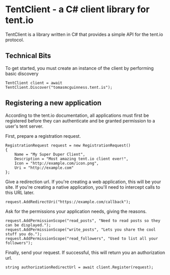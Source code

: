# TentClient  - a C# client library for tent.io

TentClient is a library written in C# that provides a simple API for the tent.io protocol.

## Technical Bits

To get started, you must create an instance of the client by performing basic discovery

    TentClient client = await TentClient.Discover("tomasmcguinness.tent.is");

## Registering a new application

According to the tent.io documentation, all applications must first be registered before they can authenticate and be granted permission to a user's tent server. 

First, prepare a registration request.

    RegistrationRequest request = new RegistrationRequest()
    {
        Name = "My Super Duper Client",
        Description = "Most amazing tent.io client ever!",
        Icon = "http://example.com/icon.png",
        Uri = "http://example.com"
    };

Give a redirection url. If you're creating a web application, this will be your site. If you're creating a native application, you'll need to intercept calls to this URL later.

    request.AddRedirectUri("https://example.com/callback");

Ask for the permissions your application needs, giving the reasons.

    request.AddPermissionScope("read_posts", "Need to read posts so they can be displayed.");
    request.AddPermissionScope("write_posts", "Lets you share the cool stuff you do.");
    request.AddPermissionScope("read_followers", "Used to list all your followers");

Finally, send your request. If successful, this will return you an authorization url. 

    string authorizationRedirectUrl = await client.Register(request);